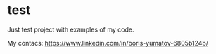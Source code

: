 # test
Just test project with examples of my code.

My contacs:
https://www.linkedin.com/in/boris-yumatov-6805b124b/
